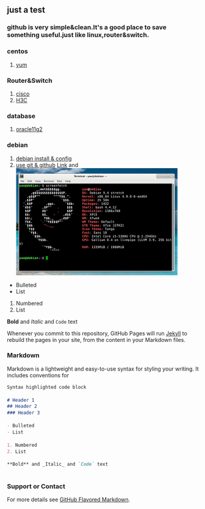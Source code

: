 ## just a test
### github is very simple&clean.It's a good place to save something useful.just like linux,router&switch.

### centos 
1. [yum](centosyum.html)
### Router&Switch
1. [cisco](cisco1.html)
2. [H3C](h3c1.html)
### database 
1. [oracle11g2](oracle11g2.html)
### debian 
1. [debian install & config](debian1.html)
2. [use git & github](gituse.html)
[Link](url) and 
![Image](./images/debian.png)

- Bulleted
- List

1. Numbered
2. List

**Bold** and _Italic_ and `Code` text

Whenever you commit to this repository, GitHub Pages will run [Jekyll](https://jekyllrb.com/) to rebuild the pages in your site, from the content in your Markdown files.



### Markdown

Markdown is a lightweight and easy-to-use syntax for styling your writing. It includes conventions for

```markdown
Syntax highlighted code block

# Header 1
## Header 2
### Header 3

- Bulleted
- List

1. Numbered
2. List

**Bold** and _Italic_ and `Code` text



```
### Support or Contact
For more details see [GitHub Flavored Markdown](https://guides.github.com/features/mastering-markdown/).



